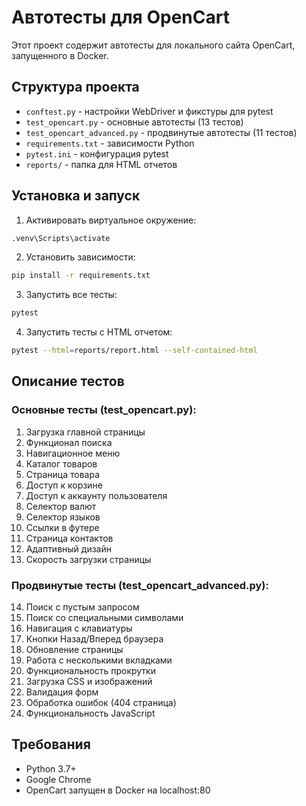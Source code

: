 # Автотесты для OpenCart

Этот проект содержит автотесты для локального сайта OpenCart, запущенного в Docker.

## Структура проекта

- `conftest.py` - настройки WebDriver и фикстуры для pytest
- `test_opencart.py` - основные автотесты (13 тестов)
- `test_opencart_advanced.py` - продвинутые автотесты (11 тестов)
- `requirements.txt` - зависимости Python
- `pytest.ini` - конфигурация pytest
- `reports/` - папка для HTML отчетов

## Установка и запуск

1. Активировать виртуальное окружение:
```bash
.venv\Scripts\activate
```

2. Установить зависимости:
```bash
pip install -r requirements.txt
```

3. Запустить все тесты:
```bash
pytest
```

4. Запустить тесты с HTML отчетом:
```bash
pytest --html=reports/report.html --self-contained-html
```

## Описание тестов

### Основные тесты (test_opencart.py):
1. Загрузка главной страницы
2. Функционал поиска
3. Навигационное меню
4. Каталог товаров
5. Страница товара
6. Доступ к корзине
7. Доступ к аккаунту пользователя
8. Селектор валют
9. Селектор языков
10. Ссылки в футере
11. Страница контактов
12. Адаптивный дизайн
13. Скорость загрузки страницы

### Продвинутые тесты (test_opencart_advanced.py):
14. Поиск с пустым запросом
15. Поиск со специальными символами
16. Навигация с клавиатуры
17. Кнопки Назад/Вперед браузера
18. Обновление страницы
19. Работа с несколькими вкладками
20. Функциональность прокрутки
21. Загрузка CSS и изображений
22. Валидация форм
23. Обработка ошибок (404 страница)
24. Функциональность JavaScript

## Требования

- Python 3.7+
- Google Chrome
- OpenCart запущен в Docker на localhost:80
